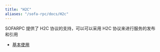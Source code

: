 ```yaml
---
title: "H2C"
aliases: "/sofa-rpc/docs/H2c"
---
```


SOFARPC 提供了 H2C 协议的支持，可以可以采用 H2C 协议来进行服务的发布和引用
* [基本使用](../h2c-usage)
